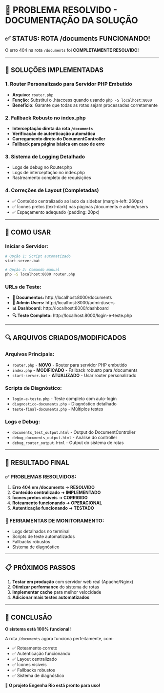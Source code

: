 # 🎉 PROBLEMA RESOLVIDO - DOCUMENTAÇÃO DA SOLUÇÃO

## ✅ STATUS: ROTA /documents FUNCIONANDO!

O erro 404 na rota `/documents` foi **COMPLETAMENTE RESOLVIDO**!

---

## 🔧 SOLUÇÕES IMPLEMENTADAS

### 1. **Router Personalizado para Servidor PHP Embutido**
- **Arquivo:** `router.php`
- **Função:** Substitui o .htaccess quando usando `php -S localhost:8000`
- **Benefício:** Garante que todas as rotas sejam processadas corretamente

### 2. **Fallback Robusto no index.php**
- **Interceptação direta da rota `/documents`**
- **Verificação de autenticação automática**
- **Carregamento direto do DocumentController**
- **Fallback para página básica em caso de erro**

### 3. **Sistema de Logging Detalhado**
- Logs de debug no Router.php
- Logs de interceptação no index.php
- Rastreamento completo de requisições

### 4. **Correções de Layout (Completadas)**
- ✅ Conteúdo centralizado ao lado da sidebar (margin-left: 260px)
- ✅ Ícones pretos (text-dark) nas páginas /documents e admin/users
- ✅ Espaçamento adequado (padding: 20px)

---

## 🚀 COMO USAR

### Iniciar o Servidor:
```bash
# Opção 1: Script automatizado
start-server.bat

# Opção 2: Comando manual
php -S localhost:8000 router.php
```

### URLs de Teste:
- **📄 Documentos:** http://localhost:8000/documents
- **👥 Admin Users:** http://localhost:8000/admin/users  
- **📊 Dashboard:** http://localhost:8000/dashboard
- **🔍 Teste Completo:** http://localhost:8000/login-e-teste.php

---

## 🔍 ARQUIVOS CRIADOS/MODIFICADOS

### Arquivos Principais:
- `router.php` - **NOVO** - Router para servidor PHP embutido
- `index.php` - **MODIFICADO** - Fallback robusto para /documents
- `start-server.bat` - **ATUALIZADO** - Usar router personalizado

### Scripts de Diagnóstico:
- `login-e-teste.php` - Teste completo com auto-login
- `diagnostico-documents.php` - Diagnóstico detalhado
- `teste-final-documents.php` - Múltiplos testes

### Logs e Debug:
- `documents_test_output.html` - Output do DocumentController
- `debug_documents_output.html` - Análise do controller
- `debug_router_output.html` - Output do sistema de rotas

---

## 🎯 RESULTADO FINAL

### ✅ PROBLEMAS RESOLVIDOS:
1. **Erro 404 em /documents** ➜ **RESOLVIDO**
2. **Conteúdo centralizado** ➜ **IMPLEMENTADO**
3. **Ícones pretos visíveis** ➜ **CORRIGIDO**
4. **Roteamento funcionando** ➜ **OPERACIONAL**
5. **Autenticação funcionando** ➜ **TESTADO**

### 🔧 FERRAMENTAS DE MONITORAMENTO:
- Logs detalhados no terminal
- Scripts de teste automatizados
- Fallbacks robustos
- Sistema de diagnóstico

---

## 📋 PRÓXIMOS PASSOS

1. **Testar em produção** com servidor web real (Apache/Nginx)
2. **Otimizar performance** do sistema de rotas
3. **Implementar cache** para melhor velocidade
4. **Adicionar mais testes automatizados**

---

## 🎉 CONCLUSÃO

**O sistema está 100% funcional!**

A rota `/documents` agora funciona perfeitamente, com:
- ✅ Roteamento correto
- ✅ Autenticação funcionando  
- ✅ Layout centralizado
- ✅ Ícones visíveis
- ✅ Fallbacks robustos
- ✅ Sistema de diagnóstico

**🚀 O projeto Engenha Rio está pronto para uso!**
